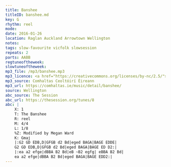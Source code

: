```yaml
---
title: Banshee
titleID: banshee.md
key: G
rhythm: reel
mode:
date: 2016-01-26
location: Raglan Auckland Arrowtown Wellington
notes:
tags: slow-favourite vicfolk slowsession
repeats: 2
parts: AABB
regtuneoftheweek:
slowtuneoftheweek:
mp3_file: /mp3/banshee.mp3
mp3_licence: <a href="https://creativecommons.org/licenses/by-nc/2.5/">CC-BY-NC-2.5</a>
mp3_source: Comhaltas Ceoltóirí Éireann
mp3_url: https://comhaltas.ie/music/detail/banshee/
source: Wellington
abc_source: The Session
abc_url: https://thesession.org/tunes/8
abc: |
    X: 1
    T: The Banshee
    R: reel
    M: 4/4
    L: 1/8
    %Z: Modified by Megan Ward
    K: Gmaj
    |:G2 GD EDB,D|GFGB d2 Bd|eged BAGA|BAGE EDDE|
    G2 GD EDB,D|GFGB d2 Bd|eged BAGA|BAGE ED D2:|
    |:ea a2 efge|dBBA B2 Bd|eB ~B2 egfg| eBBA B2 Bd|
    ea a2 efge|dBBA B2 Bd|eged BAGA|BAGE EDD2:|
---
```

